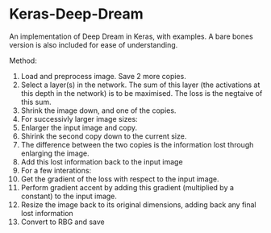 # Keras-Deep-Dream
An implementation of Deep Dream in Keras, with examples. A bare bones version is also included for ease of understanding.

Method:

1) Load and preprocess image. Save 2 more copies.
2) Select a layer(s) in the network. The sum of this layer (the activations at this depth in the network) is to be maximised. The loss is the negtaive of this sum.
3) Shrink the image down, and one of the copies.
4) For successivly larger image sizes:
5) Enlarger the input image and copy.
6) Shirink the second copy down to the current size.
7) The difference between the two copies is the information lost through enlarging the image.
8) Add this lost information back to the input image
9) For a few interations:
10) Get the gradient of the loss with respect to the input image.
11) Perform gradient accent by adding this gradient (multiplied by a constant) to the input image.
12) Resize the image back to its original dimensions, adding back any final lost information
13) Convert to RBG and save
